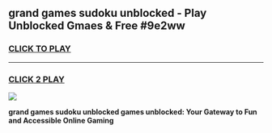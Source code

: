 
## grand games sudoku unblocked - Play Unblocked Gmaes & Free #9e2ww
<h3>
<a href="https://news.freeplayer.one?title=grand_games_sudoku_unblocked&ref=24F">CLICK TO PLAY</a></h3>
<hr>

<h3>
<a href="https://news.freeplayer.one?title=grand_games_sudoku_unblocked&ref=24F">CLICK 2 PLAY</a>
  
</h3>

<a href="https://news.freeplayer.one?title=grand_games_sudoku_unblocked&ref=24F/"><img src="https://clearcache.store/games.png"></a>


**grand games sudoku unblocked games unblocked: Your Gateway to Fun and Accessible Online Gaming**
